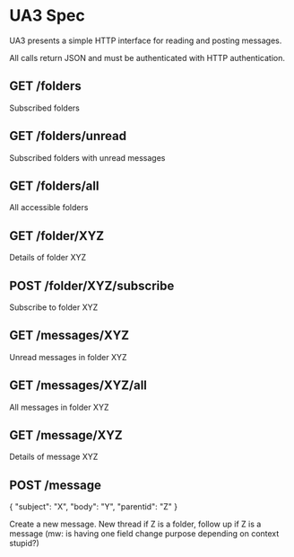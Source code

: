 UA3 Spec
========

UA3 presents a simple HTTP interface for reading and posting messages.

All calls return JSON and must be authenticated with HTTP authentication.

## GET /folders
Subscribed folders

## GET /folders/unread
Subscribed folders with unread messages

## GET /folders/all
All accessible folders

## GET /folder/XYZ
Details of folder XYZ

## POST /folder/XYZ/subscribe
Subscribe to folder XYZ

## GET /messages/XYZ
Unread messages in folder XYZ

## GET /messages/XYZ/all
All messages in folder XYZ

## GET /message/XYZ
Details of message XYZ

## POST /message
{ "subject": "X", "body": "Y", "parentid": "Z" }

Create a new message. New thread if Z is a folder, follow up if Z is a message (mw: is having one field change purpose depending on context stupid?)
